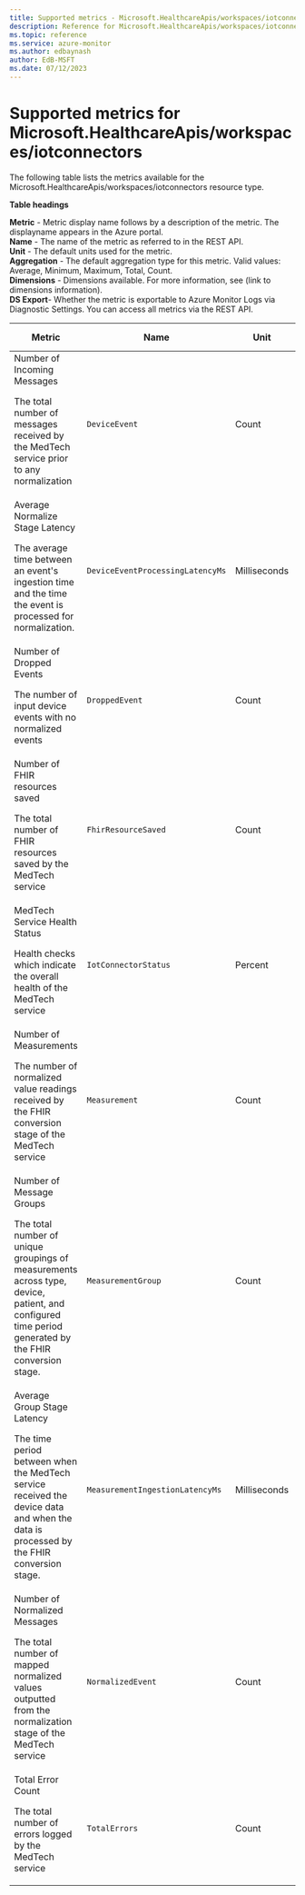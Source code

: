 ```yaml
---
title: Supported metrics - Microsoft.HealthcareApis/workspaces/iotconnectors
description: Reference for Microsoft.HealthcareApis/workspaces/iotconnectors metrics in Azure Monitor.
ms.topic: reference
ms.service: azure-monitor
ms.author: edbaynash
author: EdB-MSFT
ms.date: 07/12/2023
---
```

# Supported metrics for Microsoft.HealthcareApis/workspaces/iotconnectors  
<!-- Data source : arm-->


The following table lists the metrics available for the Microsoft.HealthcareApis/workspaces/iotconnectors resource type.

  

**Table headings**
  
**Metric** - Metric display name follows by a description of the metric. The displayname appears in the Azure portal.  
**Name** - The name of the metric as referred to in the REST API.  
**Unit** - The default units used for the metric.  
**Aggregation** - The default aggregation type for this metric. Valid values: Average, Minimum, Maximum, Total, Count.  
**Dimensions** - Dimensions available. For more information, see (link to dimensions information).  
**DS Export**- Whether the metric is exportable to Azure Monitor Logs via Diagnostic Settings.  You can access all metrics via the REST API.  
  
  
|Metric|Name|Unit|Aggregation|Dimensions|DS Export|
|---|---|---|---|---|---|
|Number of Incoming Messages<p><p>The total number of messages received by the MedTech service prior to any normalization |`DeviceEvent` |Count |Sum |Operation, ResourceName |Yes|
|Average Normalize Stage Latency<p><p>The average time between an event's ingestion time and the time the event is processed for normalization. |`DeviceEventProcessingLatencyMs` |Milliseconds |Average |Operation, ResourceName |Yes|
|Number of Dropped Events<p><p>The number of input device events with no normalized events |`DroppedEvent` |Count |Sum |Operation, ResourceName |Yes|
|Number of FHIR resources saved<p><p>The total number of FHIR resources saved by the MedTech service |`FhirResourceSaved` |Count |Sum |Operation, ResourceName, Name |Yes|
|MedTech Service Health Status<p><p>Health checks which indicate the overall health of the MedTech service |`IotConnectorStatus` |Percent |Average |Operation, ResourceName, HealthCheckName |Yes|
|Number of Measurements<p><p>The number of normalized value readings received by the FHIR conversion stage of the MedTech service |`Measurement` |Count |Sum |Operation, ResourceName |Yes|
|Number of Message Groups<p><p>The total number of unique groupings of measurements across type, device, patient, and configured time period generated by the FHIR conversion stage. |`MeasurementGroup` |Count |Sum |Operation, ResourceName |Yes|
|Average Group Stage Latency<p><p>The time period between when the MedTech service received the device data and when the data is processed by the FHIR conversion stage. |`MeasurementIngestionLatencyMs` |Milliseconds |Average |Operation, ResourceName |Yes|
|Number of Normalized Messages<p><p>The total number of mapped normalized values outputted from the normalization stage of the MedTech service |`NormalizedEvent` |Count |Sum |Operation, ResourceName |Yes|
|Total Error Count<p><p>The total number of errors logged by the MedTech service |`TotalErrors` |Count |Sum |Name, Operation, ErrorType, ErrorSeverity, ResourceName |Yes|


<!--Gen Date:  Wed Jul 12 2023 17:59:09 GMT+0300 (Israel Daylight Time)-->